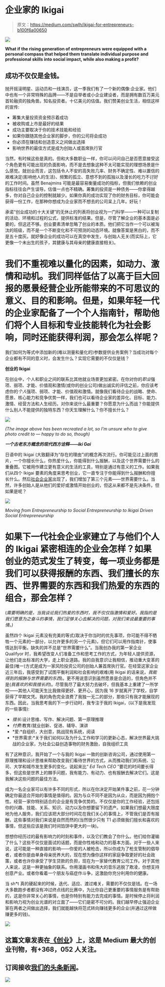# 企业家的 Ikigai

> 原文：<https://medium.com/swlh/ikigai-for-entrepreneurs-b100f6a00650>

![](img/4d92b0ef4ee74877c7b29c367aaf11d2.png)

**What if the rising generation of entrepreneurs were equipped with a personal compass that helped them translate individual purpose and professional skills into social impact, while also making a profit?**

## 成功不仅仅是金钱。

抛开摇滚明星、运动员和一线演员，这一季我们有了一个新的偶像:企业家。他们中也有一个非常特殊的品牌——不是自举者或小企业建设者，而是拥有数百万美元首轮融资的独角兽。知名投资者。十亿美元的估值。我们赞美创业生活，相信这样的宣传:

*   筹集大量投资资金预示着成功
*   被收购或上市是最好的结果
*   成功主要取决于你的技术技能和经验
*   如果你跟随其他企业家的脚步，你的公司将会成功
*   你必须在赚钱和创造意义之间做出选择
*   影响世界的最佳方式是成为创始人或首席执行官

当然，有时候这些是真的。但和大多数职业一样，你可以问问自己是否愿意接受这个角色更有可能出现的负面影响，而不是去想象这种不太可能实现的理想场景是什么感觉。就创业而言，这包括令人不安的高失败几率、财务不确定性、难以置信的艰难决定(影响他人的生活)、频繁的孤立、意想不到的孤独以及漫长的吃力不讨好的工作时间。虽然 Benajmins 可能是最容易衡量成功的指标，但我们依赖的创业指标往往会产生误导。估值一点也不精确。筹集的投资是一种债务——你拿得越多，你对自己企业的控制就越少。如果你真的成功实现了你的财务目标，你可能会获得一份工作，在那种你想成为企业家而不想去的公司呆上几年。好玩！

承诺“创业成功的十大关键”的无休止的列表将创业视为一门科学——一种可以复制的活动、环境和过程的公式，提供标准的结果。但是，尽管了解企业的基本面是必要的，但这还不够。创业要素清单忽略了创业的本质。他们把它当作一个可以被淘汰的班级，而不是一个不断变化和不可预测的动态环境。就像答案是黑白的，而不是五十度灰。就好像企业的成功可以在真空中发生，与创始人无关(而实际上，它更像一个未出生的孩子，其健康与其母亲的健康直接相关)。

# 我们不重视难以量化的因素，如动力、激情和动机。我们同样低估了以高于巨大回报的愿景经营企业所能带来的不可思议的意义、目的和影响。但是，如果年轻一代的企业家配备了一个个人指南针，帮助他们将个人目标和专业技能转化为社会影响，同时还能获得利润，那会怎么样呢？

我们如何为等式中添加新的(难以测量和量化的)参数提供业务案例？当成功对每个企业都有不同的意义时，会发生什么？实现它需要的不仅仅是钱？

**创业的 Ikigai**

在创业中，个人和职业之间的联系比其他就业场景更加紧密。在你对你的*职业*强项、弱项、才能、价值观和激情(或你的创业公司)做出诚实的评估之前，你应该考虑你的*个人*强项、弱项、才能、价值观和激情。就像我们看待企业的战略、使命、愿景、核心能力和竞争优势一样，我们也可以看待企业家的差异化、目标、能力、激情、经营方法和人生经历。对你来说什么最重要？你愿意为什么而战？你能提供什么别人不能提供的独特东西？你天生理解什么？你不擅长什么？

![](img/6af9ffb0ffd4b820d67cb6ef03129d39.png)

*(The image above has been recreated a lot, so I’m unsure who to give photo credit to — happy to do so, though)*

***一个古老东方概念的现代西方诠释——iki Gai***

日语中的 Ikigai (大致翻译为“存在的理由”)的概念再次流行。你可能见过上面的图片，一个你擅长什么，你热爱什么，你能得到什么报酬，以及这个世界需要什么的重叠图。它被用作建立更有意义的生活的工具，特别是通过有意义的工作。如果我们从四个 Ikigai 要素的角度来思考创业，它一直专注于你能得到什么报酬和你擅长什么。然后[社会企业家](https://www.ashoka.org/en/focus/social-entrepreneurship)出现了，我们增加了第三个元素——世界需要什么。当然，许多创始人是从他们的爱好或激情开始创业的，但这从来都不是先决条件。但如果是呢？

![](img/1ccbaf3b1875c4be9da4e146ec52bf60.png)

*Moving from Entrepreneurship to Social Entrepreneurship to Ikigai Driven Social Entrepreneurship*

# 如果下一代社会企业家建立了与他们个人的 Ikigai 紧密相连的企业会怎样？如果创业的范式发生了转变，每一项业务都是我们可以获得报酬的东西、我们擅长的东西、世界需要的东西和我们热爱的东西的组合，那会怎样？

(*需要明确的是，当我谈论我们热爱的东西时，我不仅仅指激情和爱好。我指的是我们愿意为之奋斗的事情，我们足够关心去解决的问题，对我们来说最重要的事情。)*

虽然四个 Ikigai 元素没有完美的等式(取决于你当时的优先事项，你可能不得不牺牲一个元素的一部分，以允许更多的另一个元素)，但它们可以用作指南针，使事情达到平衡。缺失的并不总是“世界需要什么”。当我创办我的第一家企业 Qualifyor 时，我希望改变人们准备工作和思考工作的方式，为年轻人提供资源，让他们走出标准的大学，走上职业道路。我的自我意识让我相信，推动重大变革的最佳(唯一)方式是成为一家风险投资公司的创始人兼首席执行官。在经营这家企业近三年后，我感受到了试图平衡利润和社会影响的艰难(用 Ikigai 的话来说，*我能得到的报酬与世界需要的东西*)。更不用说意识到虽然愿景是合适的，但角色并不是(*我喜欢的和我擅长的*)。尽管我尽了最大努力去破坏，但我基本上重建了一所学校——其他人可能天生比我做得更好、更开心，因为我 16 岁就离开了学校，自学获得了早期文凭。我的角色完全浪费了我独一无二的部分，那些只有我才能展现的东西。因此，当我思考我的下一步行动时，我专注于我的 Ikigai，(以下是我发现的一些事情):

*   *擅长*:设计思维、写作、解决问题、第一原理推理
*   *付费*:教育/就业创新、促进、辅导、演讲
*   *爱:*自组织，大创意，挑战现有系统，阅读
*   *世界需求:*关于我们如何以及为什么工作和学习的更新心态，解决世界最大挑战的企业家，为社会公益创造事物的财务激励，自我组织工具

有了这种意识，我开始了一个与我的 Ikigai 一致的创新咨询公司，通过使用第一原理推理和设计思维来帮助改变我们看待世界的方式，从而推动我们的系统、公司、大学和城市发生更多的变化。说起来比“ *Ed Tech CEO* ”要花的时间要长得多，但这些是世界上的棘手问题，我有能力、有动力、也有报酬去解决它们。这是我解决这些问题的最佳方法。

成为一名企业家可以有许多不同的形式，所以在你决定开始某件事之前，花一分钟确定你最适合开始的事情是值得的。因为与众不同不是因为从众，而是因为拥抱个性。经营一家你特别适合的企业是有竞争优势的。不仅仅是你的工作经验，还包括你的兴趣、技能、关系、知识、动力以及你想要留下的遗产。如果我们想最大限度地为他人服务，我们应该把大部分时间花在我们关心的事情上，不管我们是否有报酬，这些事情对我们来说是自然而然的(当然很少只有 T1 必须做我们擅长和喜欢的事情，但这些应该是我们时间馅饼中更大的一块)。

想想你经历过的最有影响力的时刻和事件，以及它们教会了你什么。他们给你灌输了什么？这些不仅仅是面试的话题，而是你性格和动力的基本方面。对于一些人来说，这可能是一种直接的影响——你爱的人被枪击，所以你成为了枪支管制的倡导者，或者你是由单身母亲抚养大的，现在想为像你这样的家庭争取更好的社会政策，或者也许你承受了学生贷款的负担，现在为一家替代教育公司工作。对于其他人来说，这是一种更抽象的联系。你用漫画书和伟大的音乐逃脱了欺凌，你想支持创意产业。或者你看着一个朋友与癌症作斗争，这激励你充分利用你的健康。

当 sh*t 真的硬起来的时候，迭代、适应、渡过难关，需要的不仅仅是钱。在一场大多数跑步者都没有冲过终点线的比赛中，为比你自己更重要的事情服务是有帮助的，这是你非常关心的事情，也是你特别有能力去完成的事情。是时候停止将利润和影响力视为创业光谱的对立面了——它们是密不可分的。我们越早停止强迫企业家在两者之间做出选择，我们就能越快将范式转向赚钱更多的企业(并通过这样做赚更多的钱)。

[![](img/308a8d84fb9b2fab43d66c117fcc4bb4.png)](https://medium.com/swlh)

## 这篇文章发表在[《创业](https://medium.com/swlh)》上，这是 Medium 最大的创业刊物，有+368，052 人关注。

## 订阅接收[我们的头条新闻](http://growthsupply.com/the-startup-newsletter/)。

[![](img/b0164736ea17a63403e660de5dedf91a.png)](https://medium.com/swlh)